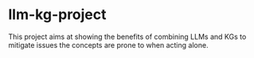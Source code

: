 # llm-kg-project
This project aims at showing the benefits of combining LLMs and KGs to mitigate issues the concepts are prone to when acting alone.
